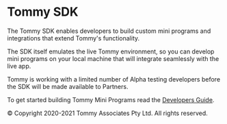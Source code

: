 # Tommy SDK

The Tommy SDK enables developers to build custom mini programs and integrations that extend Tommy's functionality.

The SDK itself emulates the live Tommy environment, so you can develop mini programs on your local machine that will integrate seamlessly with the live app.

Tommy is working with a limited number of Alpha testing developers before the SDK will be made available to Partners.

To get started building Tommy Mini Programs read the [Developers Guide](http://docs.mytommy.com/).

© Copyright 2020-2021 Tommy Associates Pty Ltd. All rights reserved.


